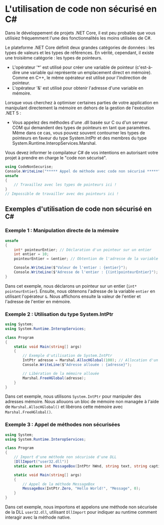 # L'utilisation de code non sécurisé en C#

Dans le développement de projets .NET Core, il est peu probable que vous utilisiez fréquemment l'une des fonctionnalités les moins utilisées de C#.

Le plateforme .NET Core définit deux grandes catégories de données : les types de valeurs et les types de références. En vérité, cependant, il existe une troisième catégorie : les types de pointeurs.

* L'opérateur '*' est utilisé pour créer une variable de pointeur (c'est-à-dire une variable qui représente un emplacement direct en mémoire). Comme en C++, le même opérateur est utilisé pour l'indirection de pointeur.
* L'opérateur '&' est utilisé pour obtenir l'adresse d'une variable en mémoire.

Lorsque vous cherchez à optimiser certaines parties de votre application en manipulant directement la mémoire en dehors de la gestion de l'exécution .NET 5 :
- Vous appelez des méthodes d'une .dll basée sur C ou d'un serveur COM qui demandent des types de pointeurs en tant que paramètres. Même dans ce cas, vous pouvez souvent contourner les types de pointeurs en faveur du type System.IntPtr et des membres du type System.Runtime.InteropServices.Marshal.

Vous devez informer le compilateur C# de vos intentions en autorisant votre projet à prendre en charge le "code non sécurisé".

```csharp
using CodeNonSecurise;
Console.WriteLine("***** Appel de méthode avec code non sécurisé *****");
unsafe
{
    // Travaillez avec les types de pointeurs ici !
}
// Impossible de travailler avec des pointeurs ici !
```

## Exemples d'utilisation de code non sécurisé en C#

### Exemple 1 : Manipulation directe de la mémoire
```csharp
unsafe
{
    int* pointeurEntier; // Déclaration d'un pointeur sur un entier
    int entier = 10;
    pointeurEntier = &entier; // Obtention de l'adresse de la variable 'entier'

    Console.WriteLine($"Valeur de l'entier : {entier}");
    Console.WriteLine($"Adresse de l'entier : {(int)pointeurEntier}");
}
```

Dans cet exemple, nous déclarons un pointeur sur un entier (`int* pointeurEntier`). Ensuite, nous obtenons l'adresse de la variable `entier` en utilisant l'opérateur `&`. Nous affichons ensuite la valeur de l'entier et l'adresse de l'entier en mémoire.

### Exemple 2 : Utilisation du type System.IntPtr
```csharp
using System;
using System.Runtime.InteropServices;

class Program
{
    static void Main(string[] args)
    {
        // Exemple d'utilisation de System.IntPtr
        IntPtr adresse = Marshal.AllocHGlobal(100); // Allocation d'un bloc de mémoire non managée de 100 octets
        Console.WriteLine($"Adresse allouée : {adresse}");

        // Libération de la mémoire allouée
        Marshal.FreeHGlobal(adresse);
    }
}
```

Dans cet exemple, nous utilisons `System.IntPtr` pour manipuler des adresses mémoire. Nous allouons un bloc de mémoire non managée à l'aide de `Marshal.AllocHGlobal()` et libérons cette mémoire avec `Marshal.FreeHGlobal()`.

### Exemple 3 : Appel de méthodes non sécurisées
```csharp
using System;
using System.Runtime.InteropServices;

class Program
{
    // Import d'une méthode non sécurisée d'une DLL
    [DllImport("user32.dll")]
    static extern int MessageBox(IntPtr hWnd, string text, string caption, uint type);

    static void Main(string[] args)
    {
        // Appel de la méthode MessageBox
        MessageBox(IntPtr.Zero, "Hello World!", "Message", 0);
    }
}
```

Dans cet exemple, nous importons et appelons une méthode non sécurisée de la DLL `user32.dll`, utilisant `DllImport` pour indiquer au runtime comment interagir avec la méthode native.

